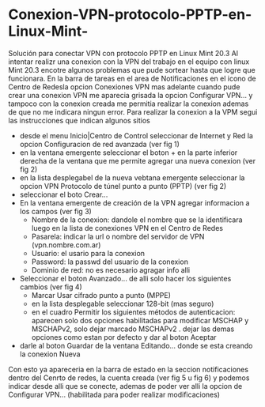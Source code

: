 # Conexion-VPN-protocolo-PPTP-en-Linux-Mint-
Solución para conectar VPN con protocolo PPTP en Linux Mint 20.3
Al intentar realizr una conexion con la VPN del trabajo en el equipo con linux Mint 20.3 encotre algunos problemas que pude sortear hasta que logre que funcionara.
En la barra de tareas en el area de Notificaciones en el icono de Centro de Redesla opcion Conexiones VPN mas adelante cuando pude crear una conexion VPN me aparecia grisada 
la opcion Configurar VPN... y tampoco con la conexion creada me permitia realizar la conexion ademas de que no me indicara ningun error.
Para realizar la conexion a la VPM segui las instrucciones que indican algunos sitios
  - desde el menu Inicio|Centro de Control seleccionar de Internet y Red la opcion Configuracion de red avanzada (ver fig 1)
  - en la ventana emergente seleccionar el boton + en la parte inferior derecha de la ventana que me permite agregar una nueva conexion (ver fig 2)
  - en la lista desplegabel de la nueva vebtana emergente seleccionar la opcion VPN Protocolo de túnel punto a punto (PPTP) (ver fig 2)
  - seleccionar el boto Crear...
  - En la ventana emergente de creación de la VPN agregar informacion a los campos (ver fig 3)
      - Nombre de la conexion: dandole el nombre que se la identificara luego en la lista de conexiones VPN en el Centro de Redes
      - Pasarela: indicar la url o nombre del servidor de VPN (vpn.nombre.com.ar)
      - Usuario: el usario para la conexion 
      - Password: la passwd del usuario de la conexion
      - Dominio de red: no es necesario agragar info alli
  - Seleccionar el boton Avanzado... de alli solo hacer los siguientes cambios (ver fig 4)
      - Marcar Usar cifrado punto a punto (MPPE)
      - en la lista desplegable seleccionar 128-bit (mas seguro)
      - en el cuadro Permitir los siguientes métodos de autenticacion: aparecen solo dos opciones habilitadas para modificar MSCHAP y MSCHAPv2, solo dejar marcado MSCHAPv2
      . dejar las demas opciones como estan por defecto y dar al boton Aceptar
  - darle al boton Guardar de la ventana Editando... donde se esta creando la conexion Nueva

Con esto ya apareceria en la barra de estado en la seccion notificaciones dentro del Cenrto de redes, la cuenta creada (ver fig 5 u fig 6) y podemos indicar desde alli que se conecte, ademas de poder ver alli la opcion de Configurar VPN... (habilitada para poder realizar modificaciones) 


